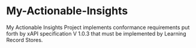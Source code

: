 # My-Actionable-Insights
My Actionable Insights Project implements conformance requirements put forth by xAPI specification V 1.0.3 that must be implemented by Learning Record Stores.
